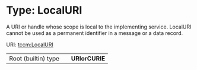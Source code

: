 
# Type: LocalURI


A URI or handle whose scope is local to the implementing service. LocalURI cannot be used as a permanent
identifier in a message or a data record.

URI: [tccm:LocalURI](https://hotecosystem.org/tccm/LocalURI)

|  |  |  |
| --- | --- | --- |
| Root (builtin) type | | **URIorCURIE** |
